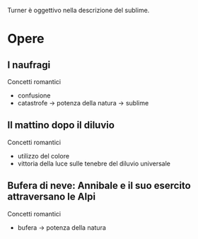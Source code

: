 Turner è oggettivo nella descrizione del sublime.
# Opere
## I naufragi
Concetti romantici
- confusione
- catastrofe -> potenza della natura -> sublime
## Il mattino dopo il diluvio
Concetti romantici
- utilizzo del colore
- vittoria della luce sulle tenebre del diluvio universale
## Bufera di neve: Annibale e il suo esercito attraversano le Alpi
Concetti romantici
- bufera -> potenza della natura
